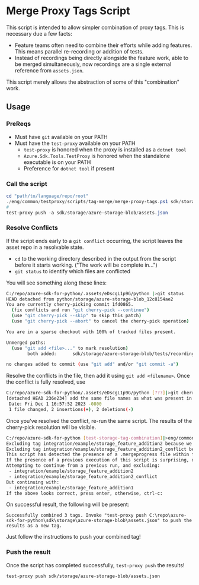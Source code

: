 # Merge Proxy Tags Script

This script is intended to allow simpler combination of proxy tags. This is necessary due a few facts:

- Feature teams often need to combine their efforts while adding features. This means parallel re-recording or addition of tests.
- Instead of recordings being directly alongside the feature work, able to be merged simultaneously, now recordings are a single external reference from `assets.json`.

This script merely allows the abstraction of some of this "combination" work.

## Usage

### PreReqs

- Must have `git` available on your PATH
- Must have the `test-proxy` available on your PATH
  - `test-proxy` is honored when the proxy is installed as a `dotnet tool`
  - `Azure.Sdk.Tools.TestProxy` is honored when the standalone executable is on your PATH
  - Preference for `dotnet tool` if present

### Call the script

```powershell
cd "path/to/language/repo/root"
./eng/common/testproxy/scripts/tag-merge/merge-proxy-tags.ps1 sdk/storage/azure-storage-blob/assets.json integration/example/storage_feature_addition2 integration/example/storage_feature_addition1
#                                                                                                                 ^ Combined Tag 1                                    ^ Combined Tag 2
test-proxy push -a sdk/storage/azure-storage-blob/assets.json
```

### Resolve Conflicts

If the script ends early to a `git conflict` occurring, the script leaves the asset repo in a resolvable state.

- `cd` to the working directory described in the output from the script before it starts working. ("The work will be complete in...")
- `git status` to identify which files are conflicted

You will see something along these lines:

```bash
C:/repo/azure-sdk-for-python/.assets/eDscgL1p9G/python |>git status
HEAD detached from python/storage/azure-storage-blob_12c8154ae2
You are currently cherry-picking commit 1fd0865.
  (fix conflicts and run "git cherry-pick --continue")
  (use "git cherry-pick --skip" to skip this patch)
  (use "git cherry-pick --abort" to cancel the cherry-pick operation)

You are in a sparse checkout with 100% of tracked files present.

Unmerged paths:
  (use "git add <file>..." to mark resolution)
        both added:      sdk/storage/azure-storage-blob/tests/recordings/test_append_blob_async.pyTestStorageAppendBlobAsynctest_append_blob_from_text_new.json

no changes added to commit (use "git add" and/or "git commit -a")
```

Resolve the conflicts in the file, then add it using `git add <filename>`. Once the conflict is fully resolved, use

```bash
C:/repo/azure-sdk-for-python/.assets/eDscgL1p9G/python [???]|>git cherry-pick --continue
[detached HEAD 236e234] add the same file names as what was present in tag integration/example/storage_feature_addition2. In this case, the files themselves are just different enough from integration/example/storage_feature_addition2 that we should intentionally cause a conflict
 Date: Fri Dec 1 16:57:52 2023 -0800
 1 file changed, 2 insertions(+), 2 deletions(-)
```

Once you've resolved the conflict, re-run the same script. The results of the cherry-pick resolution will be visible.

```bash
C:/repo/azure-sdk-for-python [test-storage-tag-combination]|>eng/common/testproxy/scripts/tag-merge/merge-proxy-tags.ps1 sdk/storage/azure-storage-blob/assets.json integration/example/storage_feature_addition2 integration/example/storage_feature_addition2_conflict integration/example/storage_feature_addition1
Excluding tag integration/example/storage_feature_addition2 because we have already done work against it in a previous script invocation.
Excluding tag integration/example/storage_feature_addition2_conflict because we have already done work against it in a previous script invocation.
This script has detected the presence of a .mergeprogress file within folder C:\repo\azure-sdk-for-python.
If the presence of a previous execution of this script is surprising, delete the .assets folder and .mergeprogress file before invoking the script again.
Attempting to continue from a previous run, and excluding:
 - integration/example/storage_feature_addition2
 - integration/example/storage_feature_addition2_conflict
But continuing with:
 - integration/example/storage_feature_addition1
If the above looks correct, press enter, otherwise, ctrl-c:
```

On successful result, the following will be present:

```
Successfully combined 3 tags. Invoke "test-proxy push C:\repo\azure-sdk-for-python\sdk\storage\azure-storage-blob\assets.json" to push the results as a new tag.
```

Just follow the instructions to push your combined tag!

### Push the result

Once the script has completed successfully, `test-proxy push` the results!

```bash
test-proxy push sdk/storage/azure-storage-blob/assets.json
```
